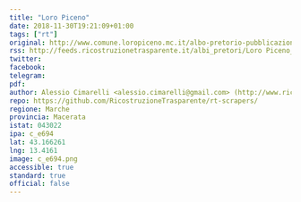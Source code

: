 ```yaml
---
title: "Loro Piceno"
date: 2018-11-30T19:21:09+01:00
tags: ["rt"]
original: http://www.comune.loropiceno.mc.it/albo-pretorio-pubblicazioni-in-corso/
rss: http://feeds.ricostruzionetrasparente.it/albi_pretori/Loro Piceno_feed.xml
twitter: 
facebook: 
telegram: 
pdf: 
author: Alessio Cimarelli <alessio.cimarelli@gmail.com> (http://www.ricostruzionetrasparente.it)
repo: https://github.com/RicostruzioneTrasparente/rt-scrapers/
regione: Marche
provincia: Macerata
istat: 043022
ipa: c_e694
lat: 43.166261
lng: 13.4161
image: c_e694.png
accessible: true
standard: true
official: false
---
```

